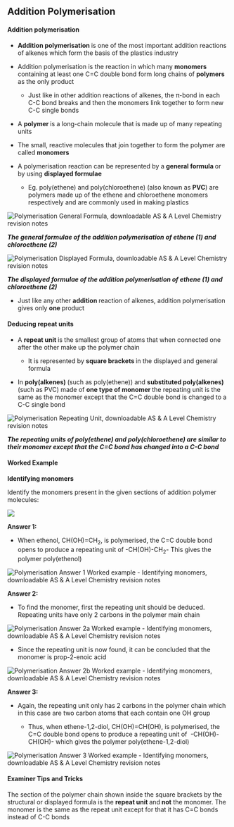 Addition Polymerisation
-----------------------

#### Addition polymerisation

* <b>Addition polymerisation </b>is one of the most important addition reactions of alkenes which form the basis of the plastics industry
* Addition polymerisation is the reaction in which many <b>monomers</b> containing at least one C=C double bond form long chains of <b>polymers</b> as the only product

  + Just like in other addition reactions of alkenes, the π-bond in each C-C bond breaks and then the monomers link together to form new C-C single bonds
* A <b>polymer </b>is a long-chain molecule that is made up of many repeating units
* The small, reactive molecules that join together to form the polymer are called <b>monomers</b>
* A polymerisation reaction can be represented by a <b>general formula </b>or by using <b>displayed formulae</b>

  + Eg. poly(ethene) and poly(chloroethene) (also known as <b>PVC</b>) are polymers made up of the ethene and chloroethene monomers respectively and are commonly used in making plastics

![Polymerisation General Formula, downloadable AS & A Level Chemistry revision notes](3.8-Polymerisation-General-Formula.png)

*<b>The general formulae of the addition polymerisation of ethene (1) and chloroethene (2)</b>*

![Polymerisation Displayed Formula, downloadable AS & A Level Chemistry revision notes](3.8-Polymerisation-Displayed-Formula.png)

*<b>The displayed formulae of the addition polymerisation of ethene (1) and chloroethene (2)</b>*

* Just like any other <b>addition </b>reaction of alkenes, addition polymerisation gives only <b>one </b>product

#### Deducing repeat units

* A <b>repeat unit </b>is the smallest group of atoms that when connected one after the other make up the polymer chain

  + It is represented by <b>square brackets </b>in the displayed and general formula
* In <b>poly(alkenes) </b>(such as poly(ethene)) and <b>substituted poly(alkenes) </b>(such as PVC) made of <b>one type of monomer </b>the repeating unit is the same as the monomer except that the C=C double bond is changed to a C-C single bond

![Polymerisation Repeating Unit, downloadable AS & A Level Chemistry revision notes](3.8-Polymerisation-Repeating-Unit.png)

*<b>The repeating units of poly(ethene) and poly(chloroethene) are similar to their monomer except that the C=C bond has changed into a C-C bond</b>*

#### Worked Example

<b>Identifying monomers</b>

Identify the monomers present in the given sections of addition polymer molecules:

![](copy-of-WE-Identifying-monomers.png)

<b>Answer 1:</b>

* When ethenol, CH(OH)=CH<sub>2</sub>, is polymerised, the C=C double bond opens to produce a repeating unit of -CH(OH)-CH<sub>2</sub>- This gives the polymer poly(ethenol)

![Polymerisation Answer 1 Worked example - Identifying monomers, downloadable AS & A Level Chemistry revision notes](3.8-Polymerisation-Answer-1-Worked-example-Identifying-monomers.png)

<b>Answer 2:</b>

* To find the monomer, first the repeating unit should be deduced. Repeating units have only 2 carbons in the polymer main chain

![Polymerisation Answer 2a Worked example - Identifying monomers, downloadable AS & A Level Chemistry revision notes](3.8-Polymerisation-Answer-2a-Worked-example-Identifying-monomers.png)

* Since the repeating unit is now found, it can be concluded that the monomer is prop-2-enoic acid

![Polymerisation Answer 2b Worked example - Identifying monomers, downloadable AS & A Level Chemistry revision notes](3.8-Polymerisation-Answer-2b-Worked-example-Identifying-monomers.png)

<b>Answer 3:</b>

* Again, the repeating unit only has 2 carbons in the polymer chain which in this case are two carbon atoms that each contain one OH group

  + Thus, when ethene-1,2-diol, CH(OH)=CH(OH), is polymerised, the C=C double bond opens to produce a repeating unit of  -CH(OH)-CH(OH)- which gives the polymer poly(ethene-1,2-diol)

![Polymerisation Answer 3 Worked example - Identifying monomers, downloadable AS & A Level Chemistry revision notes](3.8-Polymerisation-Answer-3-Worked-example-Identifying-monomers.png)

#### Examiner Tips and Tricks

The section of the polymer chain shown inside the square brackets by the structural or displayed formula is the <b>repeat unit </b>and<b> not</b> the monomer. The monomer is the same as the repeat unit except for that it has C=C bonds instead of C-C bonds